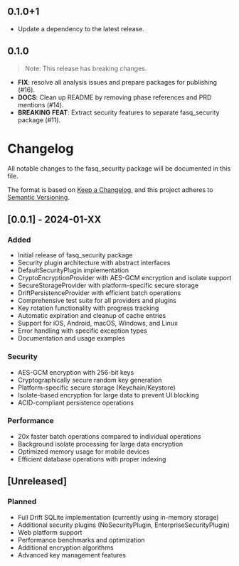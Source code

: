 ## 0.1.0+1

 - Update a dependency to the latest release.

## 0.1.0

> Note: This release has breaking changes.

 - **FIX**: resolve all analysis issues and prepare packages for publishing (#16).
 - **DOCS**: Clean up README by removing phase references and PRD mentions (#14).
 - **BREAKING** **FEAT**: Extract security features to separate fasq_security package (#11).

# Changelog

All notable changes to the fasq_security package will be documented in this file.

The format is based on [Keep a Changelog](https://keepachangelog.com/en/1.0.0/),
and this project adheres to [Semantic Versioning](https://semver.org/spec/v2.0.0.html).

## [0.0.1] - 2024-01-XX

### Added
- Initial release of fasq_security package
- Security plugin architecture with abstract interfaces
- DefaultSecurityPlugin implementation
- CryptoEncryptionProvider with AES-GCM encryption and isolate support
- SecureStorageProvider with platform-specific secure storage
- DriftPersistenceProvider with efficient batch operations
- Comprehensive test suite for all providers and plugins
- Key rotation functionality with progress tracking
- Automatic expiration and cleanup of cache entries
- Support for iOS, Android, macOS, Windows, and Linux
- Error handling with specific exception types
- Documentation and usage examples

### Security
- AES-GCM encryption with 256-bit keys
- Cryptographically secure random key generation
- Platform-specific secure storage (Keychain/Keystore)
- Isolate-based encryption for large data to prevent UI blocking
- ACID-compliant persistence operations

### Performance
- 20x faster batch operations compared to individual operations
- Background isolate processing for large data encryption
- Optimized memory usage for mobile devices
- Efficient database operations with proper indexing

## [Unreleased]

### Planned
- Full Drift SQLite implementation (currently using in-memory storage)
- Additional security plugins (NoSecurityPlugin, EnterpriseSecurityPlugin)
- Web platform support
- Performance benchmarks and optimization
- Additional encryption algorithms
- Advanced key management features